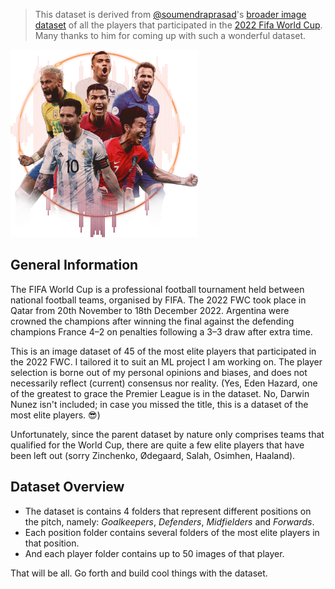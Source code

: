 > This dataset is derived from [@soumendraprasad](https://www.kaggle.com/soumendraprasad)'s [broader image dataset](https://www.kaggle.com/datasets/soumendraprasad/fifa-2022-all-players-image-dataset) of all the players that participated in the [2022 Fifa World Cup](https://en.wikipedia.org/wiki/2022_FIFA_World_Cup). Many thanks to him for coming up with such a wonderful dataset.

<img src="./dataset-card.png" height="300">

## General Information

The FIFA World Cup is a professional football tournament held between national football teams, organised by FIFA. The 2022 FWC took place in Qatar from 20th November to 18th December 2022. Argentina were crowned the champions after winning the final against the defending champions France 4–2 on penalties following a 3–3 draw after extra time.

This is an image dataset of 45 of the most elite players that participated in the 2022 FWC. I tailored it to suit an ML project I am working on. The player selection is borne out of my personal opinions and biases, and does not necessarily reflect (current) consensus nor reality. (Yes, Eden Hazard, one of the greatest to grace the Premier League is in the dataset. No, Darwin Nunez isn't included; in case you missed the title, this is a dataset of the most elite players. :sunglasses:)

Unfortunately, since the parent dataset by nature only comprises teams that qualified for the World Cup, there are quite a few elite players that have been left out (sorry Zinchenko, Ødegaard, Salah, Osimhen, Haaland).

## Dataset Overview

- The dataset is contains 4 folders that represent different positions on the pitch, namely: _Goalkeepers_, _Defenders_, _Midfielders_ and _Forwards_.
- Each position folder contains several folders of the most elite players in that position.
- And each player folder contains up to 50 images of that player.

That will be all. Go forth and build cool things with the dataset.
